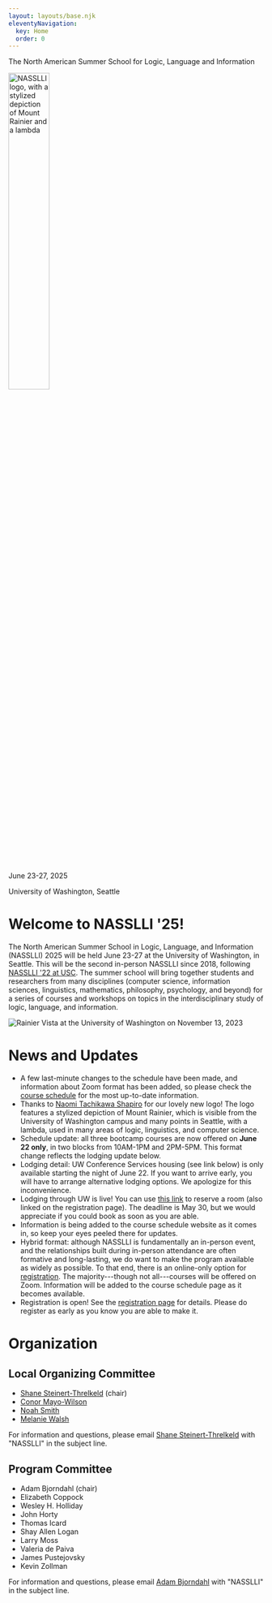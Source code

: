 ```yaml
---
layout: layouts/base.njk
eleventyNavigation:
  key: Home
  order: 0
---
```


<div class="container-fluid bg-lavender">
<div class="container py-3">

<p class="h2 text-center">The North American Summer School for Logic, Language and Information</p>

<div class="row">
<div class="col-4 mx-auto text-center">
<img src="/imgs/nasslli2025_logo.svg" width="40%" class="img-fluid" alt="NASSLLI logo, with a stylized depiction of Mount Rainier and a lambda" loading="lazy" decoding="async" />
</div>
<div class="col">
<p class="h4 text-center">June 23-27, 2025</p>
<p class="h4 text-center">University of Washington, Seattle</p>
</div>
<div class="col-4 mx-auto text-center">
</div>
</div>

</div>
</div>

<div class="container pt-3">
    <div class="row">
        <div class="col-10 mx-auto">

<div class="row">
    <div class="col">

# Welcome to NASSLLI '25!

The North American Summer School in Logic, Language, and Information (NASSLLI) 2025 will be held June 23-27 at the University of Washington, in Seattle. This will be the second in-person NASSLLI since 2018, following [NASSLLI '22 at USC](https://ml-la.github.io/nasslli2022/). The summer school will bring together students and researchers from many disciplines (computer science, information sciences, linguistics, mathematics, philosophy, psychology, and beyond) for a series of courses and workshops on topics in the interdisciplinary study of logic, language, and information.

</div>

<div class="col-6">
<img src="/imgs/20231113_November Campus_060.jpg" class="img-fluid float-end" alt="Rainier Vista at the University of Washington on November 13, 2023" loading="lazy" decoding="async" />
</div>
</div>

# News and Updates

- A few last-minute changes to the schedule have been made, and information about Zoom format has been added, so please check the [course schedule](schedule) for the most up-to-date information.
- Thanks to [Naomi Tachikawa Shapiro](https://tsnaomi.net/) for our lovely new logo!  The logo features a stylized depiction of Mount Rainier, which is visible from the University of Washington campus and many points in Seattle, with a lambda, used in many areas of logic, linguistics, and computer science.
- Schedule update: all three bootcamp courses are now offered on **June 22 only**, in two blocks from 10AM-1PM and 2PM-5PM.  This format change reflects the lodging update below.
- Lodging detail: UW Conference Services housing (see link below) is only available starting the night of June 22.  If you want to arrive early, you will have to arrange alternative lodging options.  We apologize for this inconvenience.
- Lodging through UW is live!  You can use [this link](https://washington.irisregistration.com/Form/6820) to reserve a room (also linked on the registration page).  The deadline is May 30, but we would appreciate if you could book as soon as you are able.
- Information is being added to the course schedule website as it comes in, so keep your eyes peeled there for updates.
- Hybrid format: although NASSLLI is fundamentally an in-person event, and the relationships built during in-person attendance are often formative and long-lasting, we do want to make the program available as widely as possible. To that end, there is an online-only option for [registration](registration).  The majority---though not all---courses will be offered on Zoom.  Information will be added to the course schedule page as it becomes available.
- Registration is open!  See the [registration page](registration) for details.  Please do register as early as you know you are able to make it.

# Organization

## Local Organizing Committee

- [Shane Steinert-Threlkeld](https://shane.st) (chair)
- [Conor Mayo-Wilson](http://faculty.washington.edu/conormw/)
- [Noah Smith](https://nasmith.github.io/)
- [Melanie Walsh](https://melaniewalsh.org/)

For information and questions, please email [Shane Steinert-Threlkeld](mailto:shanest@uw.edu) with "NASSLLI" in the subject line.

## Program Committee

- Adam Bjorndahl (chair)
- Elizabeth Coppock
- Wesley H. Holliday
- John Horty
- Thomas Icard
- Shay Allen Logan
- Larry Moss
- Valeria de Paiva
- James Pustejovsky
- Kevin Zollman

For information and questions, please email [Adam Bjorndahl](mailto:abjorn@cmu.edu) with "NASSLLI" in the subject line.

</div>
</div>